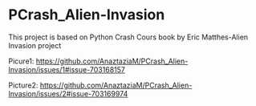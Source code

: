 # PCrash_Alien-Invasion
This project is based on Python Crash Cours book by Eric Matthes-Alien Invasion project

Picure1:
https://github.com/AnaztaziaM/PCrash_Alien-Invasion/issues/1#issue-703168157

Picture2:
https://github.com/AnaztaziaM/PCrash_Alien-Invasion/issues/2#issue-703169974
